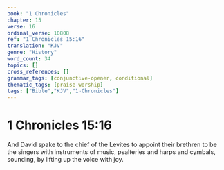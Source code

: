 ```yaml
---
book: "1 Chronicles"
chapter: 15
verse: 16
ordinal_verse: 10808
ref: "1 Chronicles 15:16"
translation: "KJV"
genre: "History"
word_count: 34
topics: []
cross_references: []
grammar_tags: [conjunctive-opener, conditional]
thematic_tags: [praise-worship]
tags: ["Bible","KJV","1-Chronicles"]
---
```


# 1 Chronicles 15:16

And David spake to the chief of the Levites to appoint their brethren to be the singers with instruments of music, psalteries and harps and cymbals, sounding, by lifting up the voice with joy.
